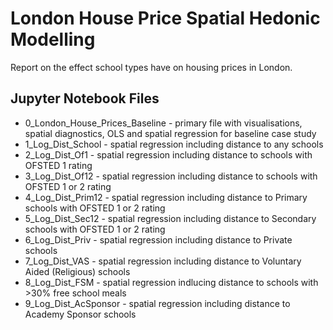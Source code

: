 # London House Price Spatial Hedonic Modelling
Report on the effect school types have on housing prices in London.


## Jupyter Notebook Files
- 0_London_House_Prices_Baseline - primary file with visualisations, spatial diagnostics, OLS and spatial regression for baseline case study
- 1_Log_Dist_School - spatial regression including distance to any schools
- 2_Log_Dist_Of1 - spatial regression including distance to schools with OFSTED 1 rating
- 3_Log_Dist_Of12 - spatial regression including distance to schools with OFSTED 1 or 2 rating
- 4_Log_Dist_Prim12 - spatial regression including distance to Primary schools with OFSTED 1 or 2 rating
- 5_Log_Dist_Sec12 - spatial regression including distance to Secondary schools with OFSTED 1 or 2 rating
- 6_Log_Dist_Priv - spatial regression including distance to Private schools
- 7_Log_Dist_VAS - spatial regression including distance to Voluntary Aided (Religious) schools
- 8_Log_Dist_FSM - spatial regression indlucing distance to schools with >30% free school meals
- 9_Log_Dist_AcSponsor - spatial regression including distance to Academy Sponsor schools




